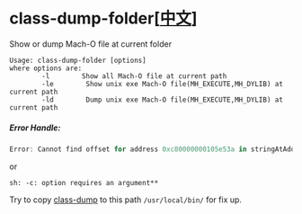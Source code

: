 # class-dump-folder[[中文](https://github.com/lengain/class-dump-folder/blob/main/README-Chinese.md)]

Show or dump Mach-O file at current folder

```
Usage: class-dump-folder [options]
where options are:
        -l        Show all Mach-O file at current path
        -le        Show unix exe Mach-O file(MH_EXECUTE,MH_DYLIB) at current path
        -ld        Dump unix exe Mach-O file(MH_EXECUTE,MH_DYLIB) at current path
```

##### Error Handle:

```typescript
Error: Cannot find offset for address 0xc80000000105e53a in stringAtAddress:
```

or

```
sh: -c: option requires an argument**
```

Try to copy [class-dump](https://github.com/AloneMonkey/MonkeyDev/blob/master/bin/class-dump) to this path   `/usr/local/bin/`  for fix up.
